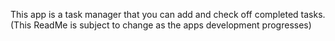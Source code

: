 This app is a task manager that you can add and check off completed tasks. (This ReadMe is subject to change as the apps development progresses)
